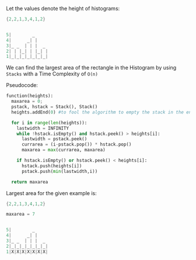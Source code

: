 Let the values denote the height of histograms: 
```java
{2,2,1,3,4,1,2}


5|        _
4|      _| |
3|_ _  | | |  _
2| | |_| | |_| |
1|_|_|_|_|_|_|_|
```


We can find the largest area of the rectangle in the Histogram by using `Stacks` with a Time Complexity of `O(n)`

Pseudocode:

```python
function(heights):
  maxarea = 0;
  pstack, hstack = Stack(), Stack()
  heights.addEnd(0) #to fool the algorithm to empty the stack in the end

  for i in range(len(heights)):
  	lastwidth = INFINITY
    while !hstack.isEmpty() and hstack.peek() > heights[i]:
      lastwidth = pstack.peek()
      currarea = (i-pstack.pop()) * hstack.pop()
      maxarea = max(currarea, maxarea)

    if hstack.isEmpty() or hstack.peek() < heights[i]:
      hstack.push(heights[i])
      pstack.push(min(lastwidth,i))

  return maxarea
  ```
  
Largest area for the given example is:
  
```java
{2,2,1,3,4,1,2}

maxarea = 7


5|        _
4|      _| |
3|_ _  | | |  _
2|_|_|_|_|_|_|_|
1|X|X|X|X|X|X|X|
```
